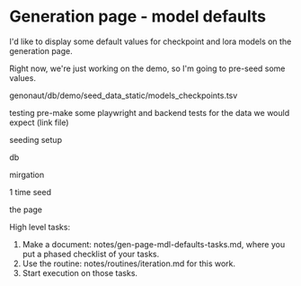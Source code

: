 # Generation page - model defaults
I'd like to display some default values for checkpoint and lora models on the generation page.

Right now, we're just working on the demo, so I'm going to pre-seed some values.

genonaut/db/demo/seed_data_static/models_checkpoints.tsv

testing
pre-make some playwright and backend tests for the data we would expect (link file)

seeding setup

db

mirgation

1 time seed

the page

High level tasks:
1. Make a document: notes/gen-page-mdl-defaults-tasks.md, where you put a phased checklist of your tasks.
2. Use the routine: notes/routines/iteration.md for this work.
3. Start execution on those tasks.
